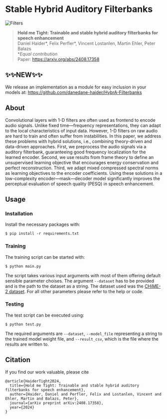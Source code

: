 # Stable Hybrid Auditory Filterbanks

![Filters](filters/filters.png "Filters")
> **Hold me Tight: Trainable and stable hybrid auditory filterbanks for speech enhancement**\
> Daniel Haider*, Felix Perfler*, Vincent Lostanlen, Martin Ehler, Peter Balazs\
> **Equal contribution*\
> Paper: https://arxiv.org/abs/2408.17358

## ✨✨NEW✨✨
We release an implementation as a module for easy inclusion in your models at:
https://github.com/danedane-haider/HybrA-Filterbanks


## About

Convolutional layers with 1-D filters are often used as frontend to encode audio signals. Unlike fixed time—frequency representations, they can adapt to the local characteristics of input data.
However, 1-D filters on raw audio are hard to train and often suffer from instabilities.
In this paper, we address these problems with hybrid solutions, i.e., combining theory-driven and data-driven approaches. 
First, we preprocess the audio signals via a auditory filterbank, guaranteeing good frequency localization for the learned encoder.
Second, we use results from frame theory to define an unsupervised learning objective that encourages energy conservation and perfect reconstruction. Third, we adapt mixed compressed spectral norms as learning objectives to the encoder coefficients. 
Using these solutions in a low-complexity encoder—mask—decoder model significantly improves the perceptual evaluation of speech quality (PESQ) in speech enhancement.

## Usage

### Installation

Install the necessary packages with:
```
$ pip install -r requirements.txt
```
### Training

The training script can be started with:
```
$ python main.py
```
The script takes various input arguments with most of them offering default sensible parameter choises. The argument `--dataset` has to be provided and is the path to the dataset as a string. The dataset used was the [CHiME-2 dataset](https://www.chimechallenge.org/challenges/chime2/index). For all other parameters please refer to the help or code.

### Testing

The test script can be executed using:
```
$ python test.py
```
The required arguments are `--dataset`, `--model_file` representing a string to the trained model weight file, and `--result_csv`, which is the file where the results are written to. 

## Citation

If you find our work valuable, please cite

```
@article{HaiderTight2024,
  title={Hold me Tight: Trainable and stable hybrid auditory filterbanks for speech enhancement},
  author={Haider, Daniel and Perfler, Felix and Lostanlen, Vincent and Ehler, Martin and Balazs, Peter},
  journal={arXiv preprint arXiv:2408.17358},
  year={2024}
}
```
